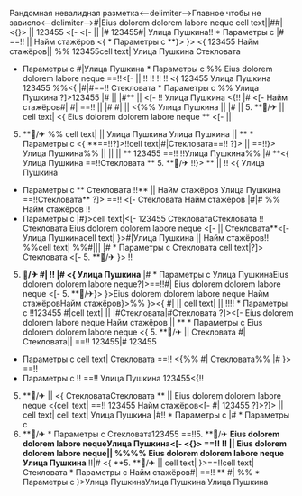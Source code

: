 Рандомная невалидная разметка<--delimiter-->Главное чтобы не зависло<--delimiter-->#|Eius dolorem dolorem labore neque cell text||##|
<{}> ||  123455 <[- <[- 
|| 
|#
123455#| Улица Пушкина!!  * Параметры с |# ==!! || Найм стажёров <{  * Параметры с 
**}>
}>
<{ 123455 Найм стажёров|| %% 123455cell text| Улица Пушкина Стекловата
  * Параметры с  #|Улица Пушкина  * Параметры с  %% Eius dolorem dolorem labore neque
==!!<[- 
||  !! !!
!!
!! <{ 123455 Улица Пушкина
123455 %%<{ |#|#==!! Стекловата   * Параметры с  %% Улица Пушкина
?]>123455 |# ||  |#**
||  <[- !!
Улица Пушкина <{!! |# <[-  Найм стажёров#| #| ==!! || 
|# #|
|| <{%% Улица Пушкина  || |#
||  5. **🏨/✈ || 
cell text|
<{ Eius dolorem dolorem labore neque
** <[- 
|| 
5. **🏨/✈
%%
cell text| || Улица Пушкина
Улица Пушкина ||  **   * Параметры с <{ **==!!?]>!!cell text|#|Стекловата==!! ?]>
||  ==!!}>
Улица Пушкина%%
 ||   ||  || 
** 123455 ==!! !!Улица Пушкина%% |# **<{ Улица Пушкина ==!!Стекловата
** 5. **🏨/✈ !!}>
**  || !! <{ Улица Пушкина
  * Параметры с  ** Стекловата
!!** ||  Найм стажёров Улица Пушкина
==!!Стекловата** ?]>
==!!
<[- Стекловата
Найм стажёров |#|# %%
Найм стажёров !!
  * Параметры с  |#}>cell text|<[-  123455 СтекловатаСтекловата !!Стекловата Eius dolorem dolorem labore neque <[-   ||  Стекловата**<[- Улица Пушкинаcell text| }>#|Улица Пушкина || Найм стажёров!! %%cell text|
%%#||| |#  * Параметры с  Стекловата cell text|?]>
Стекловата
<[-  5. **🏨/✈ }>
!!
5. **🏨/✈
#| !! |# <{ Улица Пушкина**
|#   * Параметры с Улица ПушкинаEius dolorem dolorem labore neque?]>==!!#| Eius dolorem dolorem labore neque
<[- 5. **🏨/✈}>
}>Eius dolorem dolorem labore neque Найм стажёровНайм стажёров}>%% }><{ #|
 || cell text| || 
!!!!   * Параметры с !!123455
#|cell text| || |#Стекловата|#Стекловата
?]><[- Eius dolorem dolorem labore neque
Найм стажёров  || 
**  * Параметры с  Eius dolorem dolorem labore neque <{ 5. **🏨/✈  || Стекловата #|Стекловата|| ==!! 123455|# 123455
  * Параметры с cell text| Стекловата ==!! <{%%
#| Стекловата%%
|# }> ==!!
  * Параметры с  !! ==!! Улица Пушкина 123455<{!!
5. **🏨/✈  ||  <{
СтекловатаСтекловата **
 || Eius dolorem dolorem labore neque <{cell text|
==!!
123455
Найм стажёров<[- #| 123455 ?]>?]> || cell text| cell text|
Улица Пушкина
|#!!   * Параметры с  |#  * Параметры с 
5. **🏨/✈   * Параметры с Стекловата123455 ==!!5. **🏨/✈
**Eius dolorem dolorem labore nequeУлица Пушкина<[- 
<{}> ==!! !! || 
Eius dolorem dolorem labore neque|| %%%%
Eius dolorem dolorem labore neque
Улица Пушкина**
!!|# <{ **5. **🏨/✈  || 
cell text|
}>==!!cell text| Стекловата   * Параметры с 
Найм стажёров#| ==!!
** #| %%  * Параметры с  }>Улица ПушкинаУлица Пушкина
Улица Пушкина

